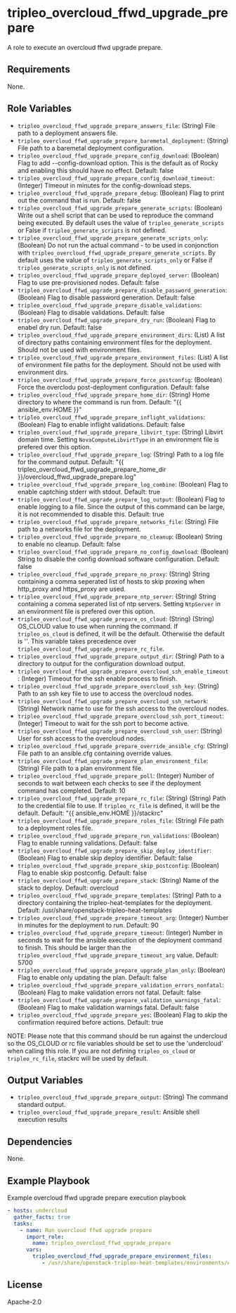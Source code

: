 tripleo_overcloud_ffwd_upgrade_prepare
======================================

A role to execute an overcloud ffwd upgrade prepare.

Requirements
------------

None.

Role Variables
--------------

* `tripleo_overcloud_ffwd_upgrade_prepare_answers_file`: (String) File path to a deployment answers file.
* `tripleo_overcloud_ffwd_upgrade_prepare_baremetal_deployment`: (String) File path to a baremetal deployment configuration.
* `tripleo_overcloud_ffwd_upgrade_prepare_config_download`: (Boolean) Flag to add --config-download option. This is the default as of Rocky and enabling this should have no effect. Default: false
* `tripleo_overcloud_ffwd_upgrade_prepare_config_download_timeout`: (Integer) Timeout in minutes for the config-download steps.
* `tripleo_overcloud_ffwd_upgrade_prepare_debug`: (Boolean) Flag to print out the command that is run. Default: false
* `tripleo_overcloud_ffwd_upgrade_prepare_generate_scripts`: (Boolean) Write out a shell script that can be used to reproduce the command being executed. By default uses the value of `tripleo_generate_scripts` or False if `tripleo_generate_scripts` is not defined.
* `tripleo_overcloud_ffwd_upgrade_prepare_generate_scripts_only`: (Boolean) Do not run the actual command - to be used in conjonction with `tripleo_overcloud_ffwd_upgrade_prepare_generate_scripts`. By default uses the value of `tripleo_generate_scripts_only` or False if `tripleo_generate_scripts_only` is not defined.
* `tripleo_overcloud_ffwd_upgrade_prepare_deployed_server`: (Boolean) Flag to use pre-provisioned nodes. Default: false
* `tripleo_overcloud_ffwd_upgrade_prepare_disable_password_generation`: (Boolean) Flag to disable password generation. Default: false
* `tripleo_overcloud_ffwd_upgrade_prepare_disable_validations`: (Boolean) Flag to disable validations. Default: false
* `tripleo_overcloud_ffwd_upgrade_prepare_dry_run`: (Boolean) Flag to enabel dry run. Default: false
* `tripleo_overcloud_ffwd_upgrade_prepare_environment_dirs`: (List) A list of directory paths containing environment files for the deployment. Should not be used with environment files.
* `tripleo_overcloud_ffwd_upgrade_prepare_environment_files`: (List) A list of environment file paths for the deployment.  Should not be used with environment dirs.
* `tripleo_overcloud_ffwd_upgrade_prepare_force_postconfig`: (Boolean) Force the overclodu post-deployment configuration. Default: false
* `tripleo_overcloud_ffwd_upgrade_prepare_home_dir`: (String) Home directory to where the command is run from. Default: "{{ ansible_env.HOME }}"
* `tripleo_overcloud_ffwd_upgrade_prepare_inflight_validations`: (Boolean) Flag to enable inflight validations. Default: false
* `tripleo_overcloud_ffwd_upgrade_prepare_libvirt_type`: (String) Libvirt domain time. Setting `NovaComputeLibvirtType` in an environment file is prefered over this option.
* `tripleo_overcloud_ffwd_upgrade_prepare_log`: (String) Path to a log file for the command output. Default: "{{ tripleo_overcloud_ffwd_upgrade_prepare_home_dir }}/overcloud_ffwd_upgrade_prepare.log"
* `tripleo_overcloud_ffwd_upgrade_prepare_log_combine`: (Boolean) Flag to enable captching stderr with stdout. Default: true
* `tripleo_overcloud_ffwd_upgrade_prepare_log_output`: (Boolean) Flag to enable logging to a file. Since the output of this command can be large, it is not recommended to disable this. Default: true
* `tripleo_overcloud_ffwd_upgrade_prepare_networks_file`: (String) File path to a networks file for the deployment.
* `tripleo_overcloud_ffwd_upgrade_prepare_no_cleanup`: (Boolean) String to enable no cleanup. Default: false
* `tripleo_overcloud_ffwd_upgrade_prepare_no_config_download`: (Boolean) String to disable the config download software configuration. Default: false
* `tripleo_overcloud_ffwd_upgrade_prepare_no_proxy`: (String) String containing a comma seperated list of hosts to skip proxing when http_proxy and https_proxy are used.
* `tripleo_overcloud_ffwd_upgrade_prepare_ntp_server`: (String) String containing a comma seperated list of ntp servers. Setting `NtpServer` in an environment file is prefered over this option.
* `tripleo_overcloud_ffwd_upgrade_prepare_os_cloud`: (String) (String) OS_CLOUD value to use when running the command. If `tripleo_os_cloud` is defined, it will be the default. Otherwise the default is ''. This variable takes precedence over `tripleo_overcloud_ffwd_upgrade_prepare_rc_file`.
* `tripleo_overcloud_ffwd_upgrade_prepare_output_dir`: (String) Path to a directory to output for the configuration download output.
* `tripleo_overcloud_ffwd_upgrade_prepare_overcloud_ssh_enable_timeout`: (Integer) Timeout for the ssh enable process to finish.
* `tripleo_overcloud_ffwd_upgrade_prepare_overcloud_ssh_key`: (String) Path to an ssh key file to use to access the overcloud nodes.
* `tripleo_overcloud_ffwd_upgrade_prepare_overcloud_ssh_network`: (String) Network name to use for the ssh access to the overcloud nodes.
* `tripleo_overcloud_ffwd_upgrade_prepare_overcloud_ssh_port_timeout`: (Integer) Timeout to wait for the ssh port to become active.
* `tripleo_overcloud_ffwd_upgrade_prepare_overcloud_ssh_user`: (String) User for ssh access to the overcloud nodes.
* `tripleo_overcloud_ffwd_upgrade_prepare_override_ansible_cfg`: (String) File path to an ansible.cfg containing override values.
* `tripleo_overcloud_ffwd_upgrade_prepare_plan_environment_file`: (String) File path to a plan environment file.
* `tripleo_overcloud_ffwd_upgrade_prepare_poll`: (Integer) Number of seconds to wait between each checks to see if the deployment command has completed. Default: 10
* `tripleo_overcloud_ffwd_upgrade_prepare_rc_file`: (String) (String) Path to the credential file to use. If `tripleo_rc_file` is defined, it will be the default. Default: "{{ ansible_env.HOME }}/stackrc"
* `tripleo_overcloud_ffwd_upgrade_prepare_roles_file`: (String) File path to a deployment roles file.
* `tripleo_overcloud_ffwd_upgrade_prepare_run_validations`: (Boolean) Flag to enable running validations. Default: false
* `tripleo_overcloud_ffwd_upgrade_prepare_skip_deploy_identifier`: (Boolean) Flag to enable skip deploy identifier. Default: false
* `tripleo_overcloud_ffwd_upgrade_prepare_skip_postconfig`: (Boolean) Flag to enable skip postconfig. Default: false
* `tripleo_overcloud_ffwd_upgrade_prepare_stack`: (String) Name of the stack to deploy. Default: overcloud
* `tripleo_overcloud_ffwd_upgrade_prepare_templates`: (String) Path to a directory containing the tripleo-heat-templates for the deployment. Default: /usr/share/openstack-tripleo-heat-templates
* `tripleo_overcloud_ffwd_upgrade_prepare_timeout_arg`: (Integer) Number in minutes for the deployment to run. Default: 90
* `tripleo_overcloud_ffwd_upgrade_prepare_timeout`: (Integer) Number in seconds to wait for the ansible execution of the deployment command to finish. This should be larger than the `tripleo_overcloud_ffwd_upgrade_prepare_timeout_arg` value. Default: 5700
* `tripleo_overcloud_ffwd_upgrade_prepare_upgrade_plan_only`: (Boolean) Flag to enable only updating the plan. Default: false
* `tripleo_overcloud_ffwd_upgrade_prepare_validation_errors_nonfatal`: (Boolean) Flag to make validation errors not fatal. Default: false
* `tripleo_overcloud_ffwd_upgrade_prepare_validation_warnings_fatal`: (Boolean) Flag to make validation warnings fatal. Default: false
* `tripleo_overcloud_ffwd_upgrade_prepare_yes`: (Boolean) Flag to skip the confirmation required before actions. Default: true

NOTE: Please note that this command should be run against the undercloud so the
OS_CLOUD or rc file variables should be set to use the 'undercloud' when
calling this role. If you are not defining `tripleo_os_cloud` or `tripleo_rc_file`,
stackrc will be used by default.

Output Variables
----------------

* `tripleo_overcloud_ffwd_upgrade_prepare_output`: (String) The command standard output.
* `tripleo_overcloud_ffwd_upgrade_prepare_result`: Ansible shell execution results

Dependencies
------------

None.

Example Playbook
----------------

Example overcloud ffwd upgrade prepare execution playbook

```yaml
- hosts: undercloud
  gather_facts: true
  tasks:
    - name: Run overcloud ffwd upgrade prepare
      import_role:
        name: tripleo_overcloud_ffwd_upgrade_prepare
      vars:
        tripleo_overcloud_ffwd_upgrade_prepare_environment_files:
           - /usr/share/openstack-tripleo-heat-templates/environments/enable-swap.yaml
```

License
-------

Apache-2.0
